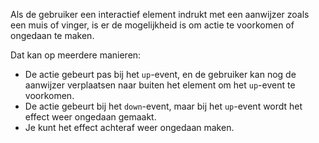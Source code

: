 <!-- @license CC0-1.0 -->

Als de gebruiker een interactief element indrukt met een aanwijzer zoals een muis of vinger, is er de mogelijkheid is om actie te voorkomen of ongedaan te maken.

Dat kan op meerdere manieren:

- De actie gebeurt pas bij het `up`-event, en de gebruiker kan nog de aanwijzer verplaatsen naar buiten het element om het `up`-event te voorkomen.
- De actie gebeurt bij het `down`-event, maar bij het `up`-event wordt het effect weer ongedaan gemaakt.
- Je kunt het effect achteraf weer ongedaan maken.
